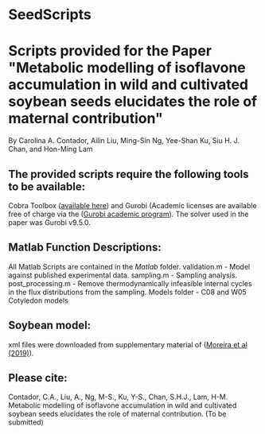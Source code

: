 # SeedScripts
# Scripts provided for the Paper "Metabolic modelling of isoflavone accumulation in wild and cultivated soybean seeds elucidates the role of maternal contribution"
By Carolina A. Contador, Ailin Liu, Ming-Sin Ng, Yee-Shan Ku, Siu H. J. Chan, and Hon-Ming Lam 

## The provided scripts require the following tools to be available:

Cobra Toolbox ([available here](https://github.com/opencobra/cobratoolbox)) and Gurobi (Academic licenses are available free of charge via the ([Gurobi academic program](https://www.gurobi.com/academia/academic-program-and-licenses/)). The solver used in the paper was Gurobi v9.5.0.  


## Matlab Function Descriptions:
All Matlab Scripts are contained in the *Matlab* folder.
validation.m - Model against published experimental data.
sampling.m - Sampling analysis.
post_processing.m - Remove thermodynamically infeasible internal cycles in the flux distributions from the sampling.
Models folder - C08 and W05 Cotyledon models


## Soybean model:
xml files were downloaded from supplementary material of ([Moreira et al (2019)](https://doi.org/10.1104/pp.19.00122)).

## Please cite:
Contador, C.A., Liu, A., Ng, M-S., Ku, Y-S., Chan, S.H.J., Lam, H-M. Metabolic modelling of isoflavone accumulation in wild and cultivated soybean seeds elucidates the role of maternal contribution. (To be submitted)
